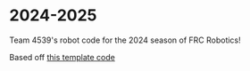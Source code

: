 # 2024-2025
Team 4539's robot code for the 2024 season of FRC Robotics!  

Based off [this template code](https://github.com/dirtbikerxz/BaseTalonFXSwerve)  
